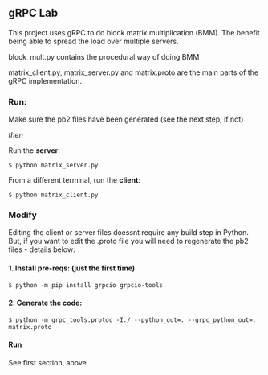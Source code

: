 ## gRPC Lab

This project uses gRPC to do block matrix multiplication (BMM). 
The benefit being able to spread the load over multiple servers.

block_mult.py contains the procedural way of doing BMM

matrix_client.py, matrix_server.py and matrix.proto are the main parts
of the gRPC implementation.


### Run:
   
   Make sure the pb2 files have been generated (see the next step, if not)

   _then_

   Run the **server**:

    $ python matrix_server.py

   From a different terminal, run the **client**:

    $ python matrix_client.py

### Modify

Editing the client or server files doessnt require any build step in Python. But,
if you want to edit the .proto file you will need to regenerate the pb2 files - 
details below:

#### 1. Install pre-reqs: (just the first time)

    $ python -m pip install grpcio grpcio-tools

#### 2. Generate the code:

    $ python -m grpc_tools.protoc -I./ --python_out=. --grpc_python_out=. matrix.proto

#### Run
    
See first section, above 